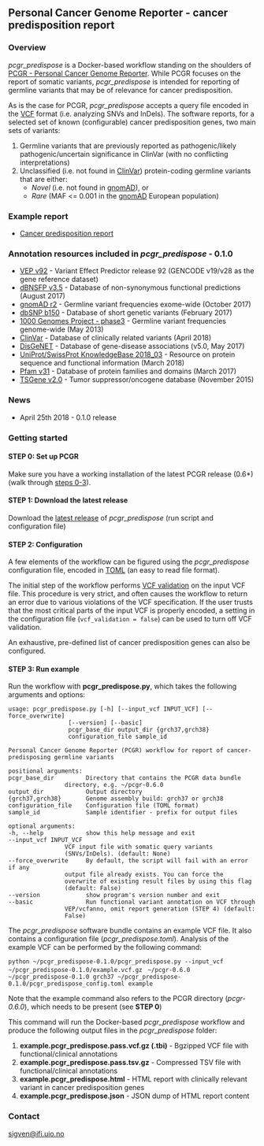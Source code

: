 ## Personal Cancer Genome Reporter - cancer predisposition report

### Overview

*pcgr_predispose* is a Docker-based workflow standing on the shoulders of [PCGR - Personal Cancer Genome Reporter](https://github.com/sigven). While PCGR focuses on the report of somatic variants, *pcgr_predispose* is intended for reporting of germline variants that may be of relevance for cancer predisposition.

As is the case for PCGR, *pcgr_predispose* accepts a query file encoded in the [VCF](https://samtools.github.io/hts-specs/VCFv4.2.pdf) format (i.e. analyzing SNVs and InDels). The software reports, for a selected set of known (configurable) cancer predisposition genes, two main sets of variants:

1. Germline variants that are previously reported as pathogenic/likely pathogenic/uncertain significance in ClinVar (with no conflicting interpretations)
2. Unclassified (i.e. not found in [ClinVar](https://www.ncbi.nlm.nih.gov/clinvar/)) protein-coding germline variants that are either:
	* *Novel* (i.e. not found in [gnomAD](http://gnomad.broadinstitute.org/)), or
	* *Rare* (MAF <= 0.001 in the [gnomAD](http://gnomad.broadinstitute.org/) European population)

### Example report

* [Cancer predisposition report](http://folk.uio.no/sigven/example.pcgr_predispose.html)

### Annotation resources included in _pcgr_predispose_ - 0.1.0

* [VEP v92](http://www.ensembl.org/info/docs/tools/vep/index.html) - Variant Effect Predictor release 92 (GENCODE v19/v28 as the gene reference dataset)
* [dBNSFP v3.5](https://sites.google.com/site/jpopgen/dbNSFP) - Database of non-synonymous functional predictions (August 2017)
* [gnomAD r2](http://gnomad.broadinstitute.org/) - Germline variant frequencies exome-wide (October 2017)
* [dbSNP b150](http://www.ncbi.nlm.nih.gov/SNP/) - Database of short genetic variants (February 2017)
* [1000 Genomes Project - phase3](ftp://ftp.1000genomes.ebi.ac.uk/vol1/ftp/release/20130502/) - Germline variant frequencies genome-wide (May 2013)
* [ClinVar](http://www.ncbi.nlm.nih.gov/clinvar/) - Database of clinically related variants (April 2018)
* [DisGeNET](http://www.disgenet.org) - Database of gene-disease associations (v5.0, May 2017)
* [UniProt/SwissProt KnowledgeBase 2018_03](http://www.uniprot.org) - Resource on protein sequence and functional information (March 2018)
* [Pfam v31](http://pfam.xfam.org) - Database of protein families and domains (March 2017)
* [TSGene v2.0](http://bioinfo.mc.vanderbilt.edu/TSGene/) - Tumor suppressor/oncogene database (November 2015)

### News

* April 25th 2018 - 0.1.0 release

### Getting started

#### STEP 0: Set up PCGR

Make sure you have a working installation of the latest PCGR release (0.6*) (walk through [steps 0-3](https://github.com/sigven/pcgr#getting-started)).

#### STEP 1: Download the latest release

Download the [latest release](https://github.com/sigven/releases/) of *pcgr_predispose* (run script and configuration file)

#### STEP 2: Configuration

A few elements of the workflow can be figured using the *pcgr_predispose* configuration file, encoded in [TOML](https://github.com/toml-lang/toml) (an easy to read file format).

The initial step of the workflow performs [VCF validation](https://github.com/EBIvariation/vcf-validator) on the input VCF file. This procedure is very strict, and often causes the workflow to return an error due to various violations of the VCF specification. If the user trusts that the most critical parts of the input VCF is properly encoded,  a setting in the configuration file (`vcf_validation = false`) can be used to turn off VCF validation.

An exhaustive, pre-defined list of cancer predisposition genes can also be configured.

#### STEP 3: Run example

Run the workflow with **pcgr_predispose.py**, which takes the following arguments and options:

	usage: pcgr_predispose.py [-h] [--input_vcf INPUT_VCF] [--force_overwrite]
					 [--version] [--basic]
					 pcgr_base_dir output_dir {grch37,grch38}
					 configuration_file sample_id

	Personal Cancer Genome Reporter (PCGR) workflow for report of cancer-
	predisposing germline variants

	positional arguments:
	pcgr_base_dir         Directory that contains the PCGR data bundle
				    directory, e.g. ~/pcgr-0.6.0
	output_dir            Output directory
	{grch37,grch38}       Genome assembly build: grch37 or grch38
	configuration_file    Configuration file (TOML format)
	sample_id             Sample identifier - prefix for output files

	optional arguments:
	-h, --help            show this help message and exit
	--input_vcf INPUT_VCF
				    VCF input file with somatic query variants
				    (SNVs/InDels). (default: None)
	--force_overwrite     By default, the script will fail with an error if any
				    output file already exists. You can force the
				    overwrite of existing result files by using this flag
				    (default: False)
	--version             show program's version number and exit
	--basic               Run functional variant annotation on VCF through
				    VEP/vcfanno, omit report generation (STEP 4) (default:
				    False)



The *pcgr_predispose* software bundle contains an example VCF file. It also contains a configuration file (*pcgr_predispose.toml*). Analysis of the example VCF can be performed by the following command:

`python ~/pcgr_predispose-0.1.0/pcgr_predispose.py --input_vcf ~/pcgr_predispose-0.1.0/example.vcf.gz`
` ~/pcgr-0.6.0 ~/pcgr_predispose-0.1.0 grch37 ~/pcgr_predispose-0.1.0/pcgr_predispose_config.toml example`

Note that the example command also refers to the PCGR directory (*pcgr-0.6.0*), which needs to be present (see **STEP 0**)

This command will run the Docker-based *pcgr_predispose* workflow and produce the following output files in the _pcgr_predispose_ folder:

  1. __example.pcgr_predispose.pass.vcf.gz (.tbi)__ - Bgzipped VCF file with functional/clinical annotations
  2. __example.pcgr_predispose.pass.tsv.gz__ - Compressed TSV file with functional/clinical annotations
  3. __example.pcgr_predispose.html__ - HTML report with clinically relevant variant in cancer predisposition genes
  4. __example.pcgr_predispose.json__ - JSON dump of HTML report content


### Contact

sigven@ifi.uio.no
